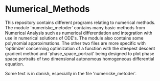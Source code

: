 # Numerical_Methods
This repository contains different programs relating to numerical methods. The module 'numeriske_metoder' contains many basic methods from Numerical Analysis such as numerical differentiation and integration with use in numerical solutions of ODE's. The module also contains some polynomial approximations. The other two files are more specific with 'optimize' concerning optimization of a function with the steepest descent gradient method and 'phase_space_portrait' being designed to plot phase space portraits of two dimensional autonomous homogeneous differential equation.

Some text is in danish, especially in the file 'numeriske_metoder'.
